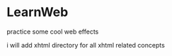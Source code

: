 LearnWeb
========

practice some cool web effects


i will add xhtml directory for all xhtml related concepts